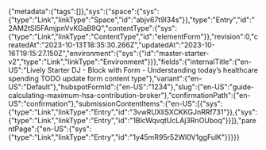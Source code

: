 {"metadata":{"tags":[]},"sys":{"space":{"sys":{"type":"Link","linkType":"Space","id":"abjv67t9l34s"}},"type":"Entry","id":"2AM2tSI5FAmjpnVvKGaB9Q","contentType":{"sys":{"type":"Link","linkType":"ContentType","id":"elementForm"}},"revision":0,"createdAt":"2023-10-13T18:35:30.266Z","updatedAt":"2023-10-16T19:15:27.150Z","environment":{"sys":{"id":"master-starter-v2","type":"Link","linkType":"Environment"}}},"fields":{"internalTitle":{"en-US":"Lively Starter DJ - Block with Form - Understanding today’s healthcare spending TODO update form content type"},"variant":{"en-US":"Default"},"hubspotFormId":{"en-US":"1234"},"slug":{"en-US":"guide-calculating-maximum-hsa-contribution-broker"},"confirmationPath":{"en-US":"confirmation"},"submissionContentItems":{"en-US":[{"sys":{"type":"Link","linkType":"Entry","id":"3vwRUXIiSXCKKGJnRRf731"}},{"sys":{"type":"Link","linkType":"Entry","id":"1BlcWqvqtUcLAj3RnOUboq"}}]},"parentPage":{"en-US":{"sys":{"type":"Link","linkType":"Entry","id":"1y45mR95r52Wl0V1ggFulK"}}}}}